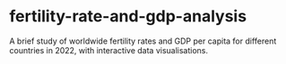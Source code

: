 # fertility-rate-and-gdp-analysis
A brief study of worldwide fertility rates and GDP per capita for different countries in 2022, with interactive data visualisations.
